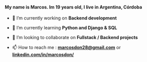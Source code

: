 <h4 align="left">My name is Marcos. Im 19 years old, I live in Argentina, Córdoba</h4>

- 🔭 I’m currently working on **Backend development**

- 🌱 I’m currently learning  **Python and Django & SQL**

- 👯 I’m looking to collaborate on  **Fullstack / Backend projects**

- 📫 How to reach me : **marcosdon28@gmail.com** or **[linkedin.com/in/marcosdon/](https://www.linkedin.com/in/marcosdon/)**



